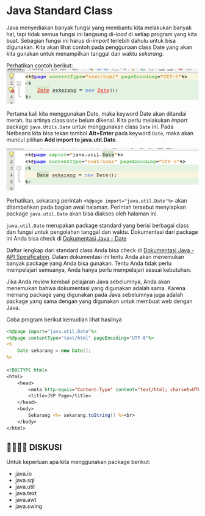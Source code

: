 # Java Standard Class

Java menyediakan banyak fungsi yang membantu kita melakukan banyak hal, tapi tidak semua fungsi ini langsung di-_load_ di setiap program yang kita buat. Sebagian fungsi ini harus di-_import_ terlebih dahulu untuk bisa digunakan. Kita akan lihat contoh pada penggunaan class Date yang akan kita gunakan untuk menampilkan tanggal dan waktu _sekarang_.

Perhatikan contoh berikut:\
![](res/standard-class-1.PNG)

Pertama kali kita menggunakan Date, maka keyword Date akan ditandai merah. Itu artinya class `Date` belum dikenal. Kita perlu melakukan _import_ package `java.Utils.Date` untuk menggunakan class `Date` ini. Pada Netbeans kita bisa tekan tombol **Alt+Enter** pada keyword `Date`, maka akan muncul pilihan **Add import to java.util.Date**.

![](res/standard-class-2.PNG)

Perhatikan, sekarang perintah `<%@page import="java.util.Date"%>` akan ditambahkan pada bagian awal halaman. Perintah tersebut menyiapkan package `java.util.Date` akan bisa diakses oleh halaman ini.

`java.util.Date` merupakan package standard yang berisi berbagai class dan fungsi untuk pengolahan tanggal dan waktu. Dokumentasi dari package ini Anda bisa check di [Dokumentasi Java - Date](https://docs.oracle.com/javase/8/docs/api/java/util/Date.html)

Daftar lengkap dari standard class Anda bisa check di [Dokumentasi Java - API Spesification](https://docs.oracle.com/javase/8/docs/api/overview-summary.html). Dalam dokumentasi ini tentu Anda akan menemukan banyak package yang Anda bisa gunakan. Tentu Anda tidak perlu mempelajari semuanya, Anda hanya perlu mempelajari sesuai kebutuhan.

Jika Anda review kembali pelajaran Java sebelumnya, Anda akan menemukan bahwa dokumentasi yang digunakan adalah sama. Karena memang package yang digunakan pada Java sebelumnya juga adalah package yang sama dengan yang digunakan untuk membuat web dengan Java.

Coba program berikut kemudian lihat hasilnya

```jsp
<%@page import="java.util.Date"%>
<%@page contentType="text/html" pageEncoding="UTF-8"%>
<%
    Date sekarang = new Date();
%>

<!DOCTYPE html>
<html>
    <head>
        <meta http-equiv="Content-Type" content="text/html; charset=UTF-8">
        <title>JSP Page</title>
    </head>
    <body>
        Sekarang <%= sekarang.toString() %><br>
    </body>
</html>
```

## 🙋‍♀️🙋‍♂️ DISKUSI
Untuk keperluan apa kita menggunakan package berikut:
- java.io
- java.sql
- java.util
- java.text
- java.awt
- java.swing
